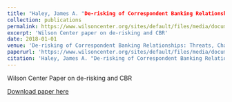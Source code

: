 ```yaml
---
title: "Haley, James A. "De-risking of Correspondent Banking Relationships: Threats, Challenges and Opportunities." Wilson Center, January 2018."
collection: publications
permalink: https://www.wilsoncenter.org/sites/default/files/media/documents/article/2018_haley_report-edits-2-2018-final.pdf
excerpt: 'Wilson Center paper on de-risking and CBR'
date: 2018-01-01
venue: 'De-risking of Correspondent Banking Relationships: Threats, Challenges and Opportunities'
paperurl: 'https://www.wilsoncenter.org/sites/default/files/media/documents/article/2018_haley_report-edits-2-2018-final.pdf'
citation: 'Haley, James A. "De-risking of Correspondent Banking Relationships: Threats, Challenges and Opportunities." Wilson Center, January 2018'
---
```


Wilson Center Paper on de-risking and CBR

[Download paper here](https://www.wilsoncenter.org/sites/default/files/media/documents/article/2018_haley_report-edits-2-2018-final.pdf)
